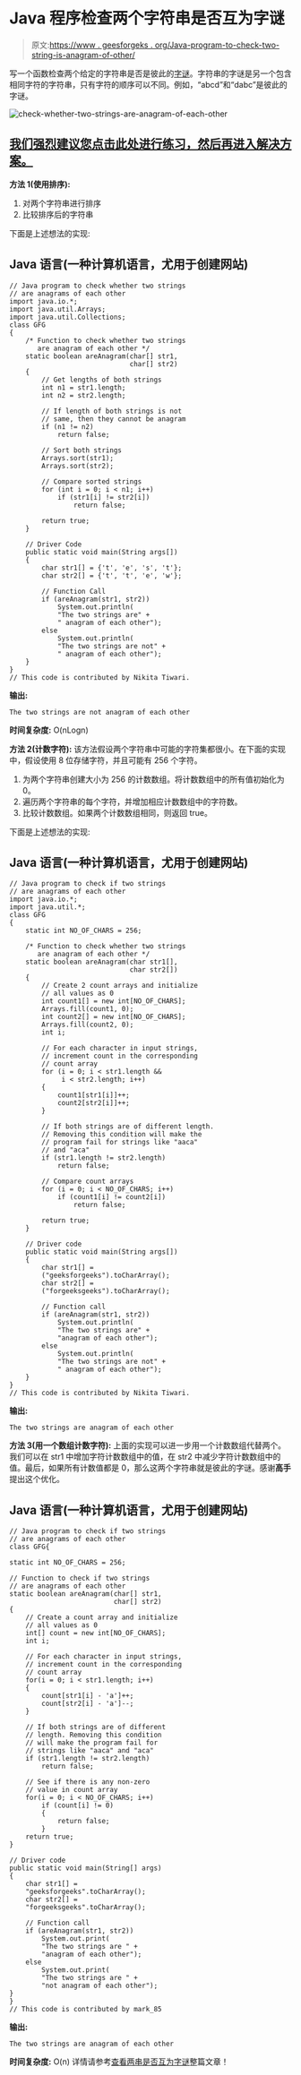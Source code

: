 # Java 程序检查两个字符串是否互为字谜

> 原文:[https://www . geesforgeks . org/Java-program-to-check-two-string-is-anagram-of-other/](https://www.geeksforgeeks.org/java-program-to-check-whether-two-strings-are-anagram-of-each-other/)

写一个函数检查两个给定的字符串是否是彼此的[字谜](http://en.wikipedia.org/wiki/Anagram)。字符串的字谜是另一个包含相同字符的字符串，只有字符的顺序可以不同。例如，“abcd”和“dabc”是彼此的字谜。

![check-whether-two-strings-are-anagram-of-each-other](img/44eca765d93a8501e9332cab7ddb74ba.png)

## [我们强烈建议您点击此处进行练习，然后再进入解决方案。](https://practice.geeksforgeeks.org/problems/anagram-1587115620/1)

**方法 1(使用排序):**

1.  对两个字符串进行排序
2.  比较排序后的字符串

下面是上述想法的实现:

## Java 语言(一种计算机语言，尤用于创建网站)

```
// Java program to check whether two strings
// are anagrams of each other
import java.io.*;
import java.util.Arrays;
import java.util.Collections;
class GFG
{
    /* Function to check whether two strings
       are anagram of each other */
    static boolean areAnagram(char[] str1,
                              char[] str2)
    {
        // Get lengths of both strings
        int n1 = str1.length;
        int n2 = str2.length;

        // If length of both strings is not
        // same, then they cannot be anagram
        if (n1 != n2)
            return false;

        // Sort both strings
        Arrays.sort(str1);
        Arrays.sort(str2);

        // Compare sorted strings
        for (int i = 0; i < n1; i++)
            if (str1[i] != str2[i])
                return false;

        return true;
    }

    // Driver Code
    public static void main(String args[])
    {
        char str1[] = {'t', 'e', 's', 't'};
        char str2[] = {'t', 't', 'e', 'w'};

        // Function Call
        if (areAnagram(str1, str2))
            System.out.println(
            "The two strings are" +
            " anagram of each other");
        else
            System.out.println(
            "The two strings are not" +
            " anagram of each other");
    }
}
// This code is contributed by Nikita Tiwari.
```

**输出:**

```
The two strings are not anagram of each other
```

**时间复杂度:** O(nLogn)

**方法 2(计数字符):**
该方法假设两个字符串中可能的字符集都很小。在下面的实现中，假设使用 8 位存储字符，并且可能有 256 个字符。

1.  为两个字符串创建大小为 256 的计数数组。将计数数组中的所有值初始化为 0。
2.  遍历两个字符串的每个字符，并增加相应计数数组中的字符数。
3.  比较计数数组。如果两个计数数组相同，则返回 true。

下面是上述想法的实现:

## Java 语言(一种计算机语言，尤用于创建网站)

```
// Java program to check if two strings
// are anagrams of each other
import java.io.*;
import java.util.*;
class GFG
{
    static int NO_OF_CHARS = 256;

    /* Function to check whether two strings
       are anagram of each other */
    static boolean areAnagram(char str1[],
                              char str2[])
    {
        // Create 2 count arrays and initialize
        // all values as 0
        int count1[] = new int[NO_OF_CHARS];
        Arrays.fill(count1, 0);
        int count2[] = new int[NO_OF_CHARS];
        Arrays.fill(count2, 0);
        int i;

        // For each character in input strings,
        // increment count in the corresponding
        // count array
        for (i = 0; i < str1.length &&
             i < str2.length; i++)
        {
            count1[str1[i]]++;
            count2[str2[i]]++;
        }

        // If both strings are of different length.
        // Removing this condition will make the
        // program fail for strings like "aaca"
        // and "aca"
        if (str1.length != str2.length)
            return false;

        // Compare count arrays
        for (i = 0; i < NO_OF_CHARS; i++)
            if (count1[i] != count2[i])
                return false;

        return true;
    }

    // Driver code
    public static void main(String args[])
    {
        char str1[] =
        ("geeksforgeeks").toCharArray();
        char str2[] =
        ("forgeeksgeeks").toCharArray();

        // Function call
        if (areAnagram(str1, str2))
            System.out.println(
            "The two strings are" +
            "anagram of each other");
        else
            System.out.println(
            "The two strings are not" +
            " anagram of each other");
    }
}
// This code is contributed by Nikita Tiwari.
```

**输出:**

```
The two strings are anagram of each other
```

**方法 3(用一个数组计数字符):**
上面的实现可以进一步用一个计数数组代替两个。我们可以在 str1 中增加字符计数数组中的值，在 str2 中减少字符计数数组中的值。最后，如果所有计数值都是 0，那么这两个字符串就是彼此的字谜。感谢**高手**提出这个优化。

## Java 语言(一种计算机语言，尤用于创建网站)

```
// Java program to check if two strings
// are anagrams of each other
class GFG{

static int NO_OF_CHARS = 256;

// Function to check if two strings
// are anagrams of each other
static boolean areAnagram(char[] str1,
                          char[] str2)
{  
    // Create a count array and initialize
    // all values as 0
    int[] count = new int[NO_OF_CHARS];
    int i;

    // For each character in input strings,
    // increment count in the corresponding
    // count array
    for(i = 0; i < str1.length; i++)
    {
        count[str1[i] - 'a']++;
        count[str2[i] - 'a']--;
    }

    // If both strings are of different
    // length. Removing this condition
    // will make the program fail for
    // strings like "aaca" and "aca"
    if (str1.length != str2.length)
        return false;

    // See if there is any non-zero
    // value in count array
    for(i = 0; i < NO_OF_CHARS; i++)
        if (count[i] != 0)
        {
            return false;
        }
    return true;
}

// Driver code
public static void main(String[] args)
{
    char str1[] =
    "geeksforgeeks".toCharArray();
    char str2[] =
    "forgeeksgeeks".toCharArray();

    // Function call
    if (areAnagram(str1, str2))
        System.out.print(
        "The two strings are " +
        "anagram of each other");
    else
        System.out.print(
        "The two strings are " +
        "not anagram of each other");
}
}
// This code is contributed by mark_85
```

**输出:**

```
The two strings are anagram of each other
```

**时间复杂度:** O(n)
详情请参考[查看两串是否互为字谜](https://www.geeksforgeeks.org/check-whether-two-strings-are-anagram-of-each-other/)整篇文章！